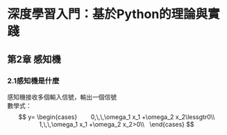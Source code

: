 # 深度學習入門：基於Python的理論與實踐  
## 第2章 感知機
### 2.1感知機是什麼    
感知機接收多個輸入信號，輸出一個信號  
數學式：      
$$
y=
\begin{cases}       
0,\,\,\omega_1 x_1 +\omega_2 x_2\lessgtr0\\
1,\,\,\omega_1 x_1 +\omega_2 x_2>0\\  
\end{cases}
$$
